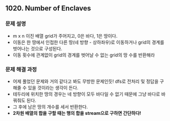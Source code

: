 ## 1020. Number of Enclaves
### 문제 설명
- m x n 이진 배열 grid가 주어지고, 0은 바다, 1은 땅이다.
- 이동은 한 땅에서 인접한 다른 땅(네 방향 - 상하좌우)로 이동하거나 grid의 경계를 벗어나는 것으로 구성된다.
- 이동 횟수에 관계없이 grid의 경계를 벗어날 수 없는 grid의 땅 수를 반환해라
​
### 문제 해결 과정
- 어제 풀었던 문제와 거의 같다고 봐도 무방한 문제인듯! dfs로 전처리 및 정답을 구해줄 수 있을 것이라는 생각이 든다.
- 테두리에 위치한 땅의 경우는 네 방향이 모두 바다일 수 없기 때문에 그냥 바다로 바꿔줘도 된다.
- 그 후에 남은 땅의 개수를 세서 반환한다.
- **2차원 배열의 합을 구할 때는 행의 합을 stream으로 구하면 간단하다!**